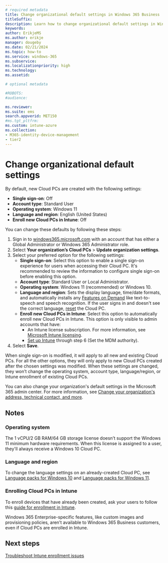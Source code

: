 ```yaml
---
# required metadata
title: Change organizational default settings in Windows 365 Business
titleSuffix:
description: Learn how to change organizational default settings in Windows 365 Business
keywords:
author: ErikjeMS  
ms.author: erikje
manager: dougeby
ms.date: 02/21/2024
ms.topic: how-to
ms.service: windows-365
ms.subservice: 
ms.localizationpriority: high
ms.technology:
ms.assetid: 

# optional metadata

#ROBOTS:
#audience:

ms.reviewer: 
ms.suite: ems
search.appverid: MET150
#ms.tgt_pltfrm:
ms.custom: intune-azure
ms.collection:
- M365-identity-device-management
- tier2
---
```


# Change organizational default settings

By default, new Cloud PCs are created with the following settings:

- **Single sign-on**: Off
- **Account type**: Standard User
- **Operating system**: Windows 11
- **Language and region**: English (United States)
- **Enroll new Cloud PCs in Intune**: Off

You can change these defaults by following these steps:

1. Sign in to [windows365.microsoft.com](https://windows365.microsoft.com) with an account that has either a Global Administrator or Windows 365 Administrator role.
2. Select **Your organization’s Cloud PCs** > **Update organization settings**.
3. Select your preferred option for the following settings:
    - **Single sign-on**: Select this option to enable a single sign-on experience for users when accessing their Cloud PC. It's recommended to review the information to configure single sign-on before enabling this option.
    - **Account type**: Standard User or Local Administrator.
    - **Operating system**: Windows 11 (recommended) or Windows 10.
    - **Language and region**: Sets the display language, time/date formats, and automatically installs any [Features on Demand](/windows-hardware/manufacture/desktop/features-on-demand-language-fod) like text-to-speech and speech recognition. If the user signs in and doesn't see the correct language, [reset](remotely-manage-business-cloud-pcs.md) the Cloud PC.
    - **Enroll new Cloud PCs in Intune**: Select this option to automatically enroll new Cloud PCs in Intune. This option is only visible to admin accounts that have:
        - An Intune license subscription. For more information, see [Microsoft Intune licensing]( /mem/intune/fundamentals/licenses).
        - [Set up Intune](/mem/intune/fundamentals/setup-steps) through step 6 (Set the MDM authority).
4. Select **Save**.

When single sign-on is modified, it will apply to all new and existing Cloud PCs. For all the other options, they will only apply to new Cloud PCs created after the chosen settings was modified. When these settings are changed, they won’t change the operating system, account type, language/region, or Intune enrollment of existing Cloud PCs.

You can also change your organization's default settings in the Microsoft 365 admin center. For more information, see [Change your organization's address, technical contact, and more](/microsoft-365/admin/manage/change-address-contact-and-more).

## Notes

### Operating system

The 1 vCPU/2 GB RAM/64 GB storage license doesn’t support the Windows 11 minimum hardware requirements. When this license is assigned to a user, they'll always receive a Windows 10 Cloud PC.

### Language and region

To change the language settings on an already-created Cloud PC, see [Language packs for Windows 10](https://support.microsoft.com/windows/language-packs-for-windows-a5094319-a92d-18de-5b53-1cfc697cfca8#WindowsVersion=Windows_10) and [Language packs for Windows 11](https://support.microsoft.com/windows/language-packs-for-windows-a5094319-a92d-18de-5b53-1cfc697cfca8#WindowsVersion=Windows_11).

### Enrolling Cloud PCs in Intune

To enroll devices that have already been created, ask your users to follow this [guide for enrollment in Intune](/mem/intune/enrollment/quickstart-enroll-windows-device).

Windows 365 Enterprise-specific features, like custom images and provisioning policies, aren’t available to Windows 365 Business customers, even if Cloud PCs are enrolled in Intune.  

## Next steps

[Troubleshoot Intune enrollment issues](troubleshoot-windows-365-business.md)
